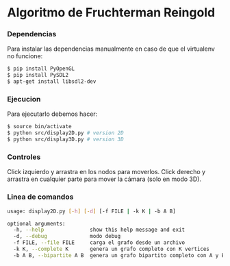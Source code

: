 # Algoritmo de Fruchterman Reingold

### Dependencias

Para instalar las dependencias manualmente en caso de que el virtualenv no funcione:

```sh
$ pip install PyOpenGL
$ pip install PySDL2
$ apt-get install libsdl2-dev
```

### Ejecucion

Para ejecutarlo debemos hacer:

```sh
$ source bin/activate
$ python src/display2D.py # version 2D
$ python src/display3D.py # version 3D
```

### Controles

Click izquierdo y arrastra en los nodos para moverlos.
Click derecho y arrastra en cualquier parte para mover la cámara (solo en modo 3D).

### Linea de comandos

```sh
usage: display2D.py [-h] [-d] [-f FILE | -k K | -b A B]

optional arguments:
  -h, --help               show this help message and exit
  -d, --debug              modo debug
  -f FILE, --file FILE     carga el grafo desde un archivo
  -k K, --complete K       genera un grafo completo con K vertices
  -b A B, --bipartite A B  genera un grafo bipartito completo con A y B vertices cada componente
```
